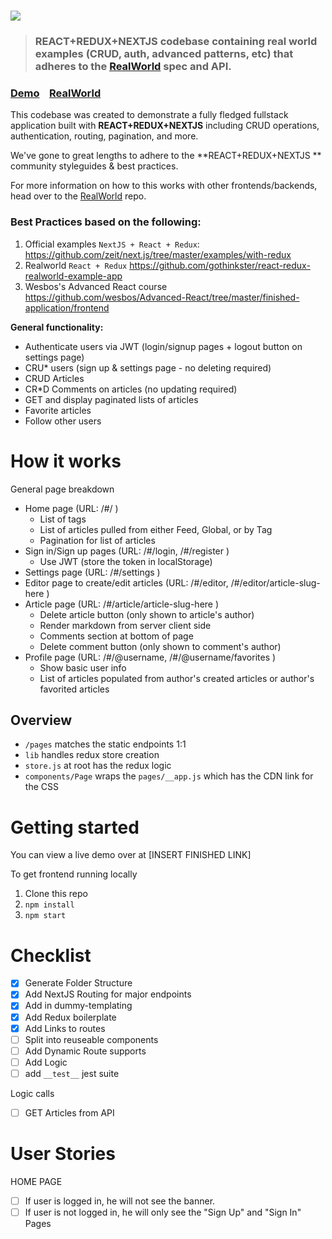 # ![](https://i.imgur.com/eQQ5O8N.png)

> ### REACT+REDUX+NEXTJS codebase containing real world examples (CRUD, auth, advanced patterns, etc) that adheres to the [RealWorld](https://github.com/gothinkster/realworld) spec and API.

### [Demo](https://github.com/gothinkster/realworld)&nbsp;&nbsp;&nbsp;&nbsp;[RealWorld](https://github.com/gothinkster/realworld)

This codebase was created to demonstrate a fully fledged fullstack application built with **REACT+REDUX+NEXTJS** including CRUD operations, authentication, routing, pagination, and more.

We've gone to great lengths to adhere to the **REACT+REDUX+NEXTJS ** community styleguides & best practices.

For more information on how to this works with other frontends/backends, head over to the [RealWorld](https://github.com/gothinkster/realworld) repo.

### Best Practices based on the following:

1. Official examples `NextJS + React + Redux`: https://github.com/zeit/next.js/tree/master/examples/with-redux
2. Realworld `React + Redux` https://github.com/gothinkster/react-redux-realworld-example-app
3. Wesbos's Advanced React course https://github.com/wesbos/Advanced-React/tree/master/finished-application/frontend

**General functionality:**

- Authenticate users via JWT (login/signup pages + logout button on settings page)
- CRU\* users (sign up & settings page - no deleting required)
- CRUD Articles
- CR\*D Comments on articles (no updating required)
- GET and display paginated lists of articles
- Favorite articles
- Follow other users

# How it works

General page breakdown

- Home page (URL: /#/ )
  - List of tags
  - List of articles pulled from either Feed, Global, or by Tag
  - Pagination for list of articles
- Sign in/Sign up pages (URL: /#/login, /#/register )
  - Use JWT (store the token in localStorage)
- Settings page (URL: /#/settings )
- Editor page to create/edit articles (URL: /#/editor, /#/editor/article-slug-here )
- Article page (URL: /#/article/article-slug-here )
  - Delete article button (only shown to article's author)
  - Render markdown from server client side
  - Comments section at bottom of page
  - Delete comment button (only shown to comment's author)
- Profile page (URL: /#/@username, /#/@username/favorites )
  - Show basic user info
  - List of articles populated from author's created articles or author's favorited articles

## Overview

- `/pages` matches the static endpoints 1:1
- `lib` handles redux store creation
- `store.js` at root has the redux logic
- `components/Page` wraps the `pages/__app.js` which has the CDN link for the CSS

# Getting started

You can view a live demo over at [INSERT FINISHED LINK]

To get frontend running locally

1. Clone this repo
2. `npm install`
3. `npm start`

# Checklist

- [x] Generate Folder Structure
- [x] Add NextJS Routing for major endpoints
- [x] Add in dummy-templating
- [x] Add Redux boilerplate
- [x] Add Links to routes
- [ ] Split into reuseable components
- [ ] Add Dynamic Route supports
- [ ] Add Logic
- [ ] add `__test__` jest suite

Logic calls

- [ ] GET Articles from API

# User Stories

HOME PAGE

- [ ] If user is logged in, he will not see the banner.
- [ ] If user is not logged in, he will only see the "Sign Up" and "Sign In" Pages
